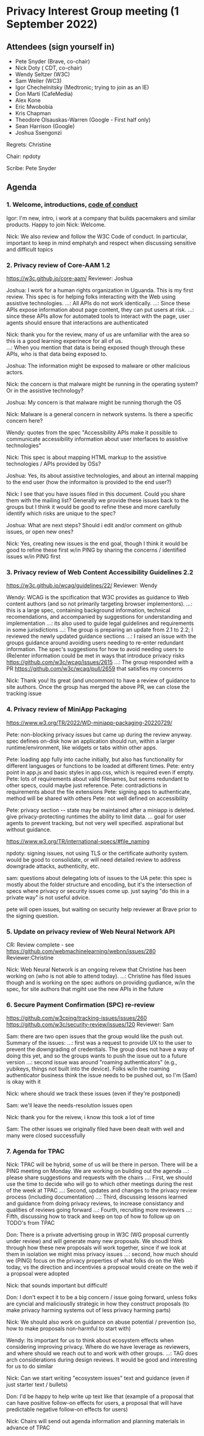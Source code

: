 # Privacy Interest Group meeting (1 September 2022)

## Attendees (sign yourself in)

* Pete Snyder (Brave, co-chair)
* Nick Doty ( CDT, co-chair)
* Wendy Seltzer (W3C)
* Sam Weiler (WC3)
* Igor Chechelnitsky (Medtronic; trying to join as an IE)
* Don Marti (CafeMedia)
* Alex Kone
* Eric Mwobobia
* Kris Chapman
* Theodore Olsauskas-Warren (Google - First half only)
* Sean Harrison (Google)
* Joshua Ssengonzi

Regrets: Christine

Chair: npdoty

Scribe:  Pete Snyder

## Agenda

### 1. Welcome, introductions, [code of conduct](https://www.w3.org/Consortium/cepc/)
Igor: I'm new, intro, i work at a company that builds pacemakers and similar products.  Happy to join
Nick: Welcome. 

Nick: We also review and follow the W3C Code of conduct.  In particular, important to keep in mind emphatyh and respect when discussing sensitive and difficult topics

### 2. Privacy review of Core-AAM 1.2
https://w3c.github.io/core-aam/
Reviewer: Joshua

Joshua: I work for a human rights organization in Uguanda. This is my first review. This spec is for helping folks interacting with the Web using assistive technologies.
…: All APIs do not work identically.
…: Since these APIs expose information about page content, they can put users at risk.
…: since these APIs allow for automated tools to interact with the page, user agents should ensure that interactions are authenticated

Nick: thank you for the review, many of us are unfamiliar with the area so this is a good learning experinece for all of us.  
…: When you mention that data is being exposed though through these APIs, who is that data being exposed to.

Joshua: The information might be exposed to malware or other malicious actors.

Nick: the concern is that malware might be running in the operating system? Or in the assistive technology?

Joshua: My concern is that malware might be running thorugh the OS

Nick: Malware is a general concern in network systems. Is there a specific concern here?

Wendy: quotes from the spec "Accessibility APIs make it possible to communicate accessibility information about user interfaces to assistive technologies"

Nick: This spec is about mapping HTML markup to the assistive technologies / APIs provided by OSs?

Joshua: Yes, its about assistive technologies, and about an internal mapping to the end user (how the informaiton is provided to the end user?)

Nick: I see that you have issues filed in this document. Could you share them with the mailing list? Generally we provide these issues back to the groups but I think it would be good to refine these and more carefully identify which risks are unique to the spec?

Joshua: What are next steps? Should i edit and/or comment on github issues, or open new ones?

Nick: Yes, creating new issues is the end goal, though I think it would be good to refine these first w/in PING by sharing the concerns / identified issues w/in PING first


### 3. Privacy review of Web Content Accessibility Guidelines 2.2
https://w3c.github.io/wcag/guidelines/22/
Reviewer: Wendy

Wendy: WCAG is the spcification that W3C provides as guidance to Web content authors (and so not primarily targeting browser implementors).
…: this is a large spec, containing background information, technical recomendations, and accompanied by suggestions for understanding and implementation
…: its also used to guide legal guidelines and requirements in some jurisdictions
…: The group is preparing an update from 2.1 to 2.2; I reviewed the newly updated guidance sections
…: I raised an issue with the groups guidance around avoiding users needing to re-enter redundant information. The spec's suggestions for how to avoid needing users to (Re)enter information could be met in ways that introduce privacy risks
https://github.com/w3c/wcag/issues/2615
…: The group responded with a PR https://github.com/w3c/wcag/pull/2659 that satisfies my concerns

Nick: Thank you! Its great (and uncommon) to have a review of guidance to site authors. Once the group has merged the above PR, we can close the tracking issue


### 4. Privacy review of MiniApp Packaging 
https://www.w3.org/TR/2022/WD-miniapp-packaging-20220729/

Pete: non-blocking privacy issues but came up during the review anyway. spec defines on-disk how an application should run, within a larger runtime/environment, like widgets or tabs within other apps.

Pete: loading app fully into cache initially, but also has functionality for different languages or functions to be loaded at different times.
Pete: entry point in app.js and basic styles in app.css, which is required even if empty.
Pete: lots of requirements about valid filenames, but seems redundant to other specs, could maybe just reference.
Pete: contradictions in requirements about the file extensions
Pete: signing apps to authenticate, method will be shared with others
Pete: not well defined on accessibility

Pete: privacy section -- state may be maintained after a miniapp is deleted. give privacy-protecting runtimes the ability to limit data. 
... goal for user agents to prevent tracking, but not very well specified. aspirational but without guidance.

https://www.w3.org/TR/international-specs/#file_naming

npdoty: signing issues, not using TLS or the certificate authority system. would be good to consolidate, or will need detailed review to address downgrade attacks, authenticity, etc.

sam: questions about delegating lots of issues to the UA
pete: this spec is mostly about the folder structure and encoding, but it's the intersection of specs where privacy or security issues come up. just saying "do this in a private way" is not useful advice.

pete will open issues, but waiting on security help reviewer at Brave prior to the signing question.

### 5. Update on privacy review of Web Neural Network API
CR: Review complete - see https://github.com/webmachinelearning/webnn/issues/280
Reviewer:Christine

Nick: Web Neural Network is an ongoing reivew that Christine has been working on (who is not able to attend today).
…: Christine has filed issues though and is working on the spec authors on providing gudiance, w/in the spec, for site authors that mgiht use the new APIs in the future

### 6. Secure Payment Confirmation (SPC) re-review
https://github.com/w3cping/tracking-issues/issues/260
https://github.com/w3c/security-review/issues/120
Reviewer: Sam

Sam: there are two open issues that the group would like the push out.  Summary of the issues:
…: first was a request to provide UX to the user to prevent the downgrading of credentials. The group does not have a way of doing this yet, and so the groups wants to push the issue out to a future version
…: second issue was around "roaming authenticators" (e.g., yubikeys, things not built into the device). Folks w/in the roaming authenticator business think the issue needs to be pushed out, so I'm (Sam) is okay with it

Nick: where should we track these issues (even if they're postponed)

Sam: we'll leave the needs-resolution issues open

Nick: thank you for the reivew, i know this took a lot of time

Sam: The other issues we originally filed have been dealt with well and many were closed successfully

### 7. Agenda for TPAC 

Nick: TPAC will be hybrid, some of us will be there in person. There will be a PING meeting on Monday. We are working on building out the agenda
…: please share suggestions and requests with the chairs
…: First, we should use the time to decide who will go to which other meetings during the rest of the week at TPAC
…: Second, updates and changes to the privacy review process (including documentation)
…: Third, discussing lessons learned and guidance from doing privacy reviews, to increase consistancy and qualities of reviews going forward
…: Fourth, recruiting more reviewers
…: Fifth, discussing how to track and keep on top of how to follow up on TODO's from TPAC

Don: There is a private advertising group in W3C (WG proposal currently under review) and will generate many new proposals.  We shoudl think through how these new proposals will work together, since if we look at them in isolation we might miss privacy issues
…: second, how much should we (PING) focus on the privacy properties of what folks do on the Web today, vs the direction and incentivies a propsoal would create on the web if a propsoal were adopted

Nick: that sounds important but difficult!

Don: I don't expect it to be a big concern / issue going forward, unless folks are cyncial and maliciouslly strategic in how they construct proposals (to make privacy harming systems out of less privacy harming parts)

Nick: We should also work on guidance on abuse potential / prevention (so, how to make proposals non-harmful to start with)

Wendy: Its important for us to think about ecosystem effects when considering improving privacy.  Where do we have leverage as reviewers, and where should we reach out to and work with other groups.
…: TAG does arch considerations during design reviews.  It would be good  and interesting for us to do similar

Nick: Can we start writing "ecosystem issues" text and guidance (even if just starter text / bullets)

Don: I'd be happy to help write up text like that (example of a proposal that can have positive follow-on effects for users, a proposal that will have predictable negative follow-on effects for users)

Nick: Chairs will send out agenda information and planning materials in advance of TPAC
